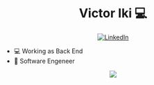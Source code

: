 <h1 align="center"> Victor Iki 💻</h1>
<div id="header" align="center">
<div id="badges">
  <a href="https://www.linkedin.com/in/victoriki/" target="_blank">
    <img src="https://img.shields.io/badge/LinkedIn-blue?style=for-the-badge&logo=linkedin&logoColor=white" alt="LinkedIn"/>
  </a>
</div>
</div>

+ 💻 Working as Back End <br>
+ 🏫 Software Engeneer <br>

<div align="center">
    <img src="https://github-readme-stats.vercel.app/api/top-langs/?username=victooriki&layout=compact&theme=dark"/>
</div>
  
